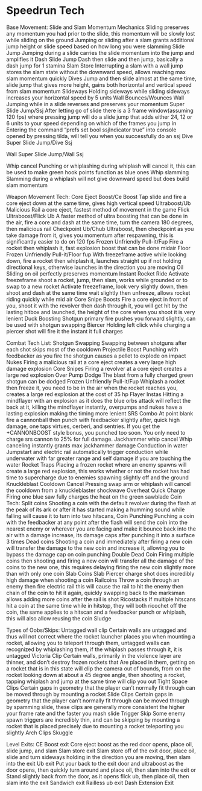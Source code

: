 # Speedrun Tech

Base Movement:
Slide and Slam Momentum Mechanics
	Sliding preserves any momentum you had prior to the slide, this momentum will be slowly lost 
while sliding on the ground
	Jumping or sliding after a slam grants additional jump height or slide speed 
based on how long you were slamming
Slide Jump
	Jumping during a slide carries the slide momentum into the jump and amplifies 
it
Dash Slide Jump
	Dash then slide and then jump, basically a dash jump for 1 stamina
Slam Store
	Interrupting a slam with a wall jump stores the slam state without the downward speed, allows 
reaching max slam momentum quickly
Dives
	Jump and then slide almost at the same time, slide jump that gives more height, gains both 
horizontal and vertical speed from slam momentum
Slideways
	Holding sideways while sliding sideways increases your horizontal speed by 5 units
Wall Bounces/Wounces
	Wall Jumping while in a slide reverses and preserves your momentum
Super Slide Jump/Ssj
	After letting go of slide there is a 3 frame window(assuming 120 fps) where pressing jump will do a 
slide jump that adds either 24, 12 or 6 units to your speed depending on which of the frames you 
jump in
Entering the command “prefs set bool ssjIndicator true” into console opened by pressing tilda, will tell you when you successfully do an ssj
Dive Super Slide Jump/Dive Ssj
	
Wall Super Slide Jump/Wall Ssj
	
Whip cancel
	Punching or whiplashing during whiplash will cancel it, this can be used to make green hook 
points function as blue ones
Whip slamming
	Slamming during a whiplash will not give downward speed but does build slam momentum

Weapon Movement Tech:
Core Eject Boost/Ce Boost
	Tap slide and fire a core eject down at the same time, gives high vertical speed 
Ultraboost/Ub
	Malicious Rail a core eject, fastest method of movement in the game
Flick Ultraboost/Flick Ub
	A faster method of ultra boosting that can be done in the air, fire a core and dash at the same 
time, turn the camera 180 degrees, then malicious rail
Checkpoint Ub/Chub
	Ultraboost, then checkpoint as you take damage from it, gives you momentum after respawning, 
this is significantly easier to do on 120 fps
Frozen Unfriendly Pull-it/Fup
	Fire a rocket then whiplash it, fast explosion boost that can be done midair
Floor Frozen Unfriendly Pull-it/Floor fup
	With freezeframe active while looking down, fire a rocket then whiplash it, launches straight up if 
not holding directional keys, otherwise launches in the direction you are moving
Oil
	Sliding on oil perfectly preserves momentum
Instant Rocket Ride
	Activate freezeframe shoot a rocket, jump, then slam, works while grounded or to swap to a new 
rocket
	Activate freezeframe, look very slightly down, then shoot and dash at the same time wait slightly 
then unfreeze, allows rocket riding quickly while mid air
Core Snipe Boosts
	Fire a core eject in front of you, shoot it with the revolver then dash through it, you will get hit by 
the lasting hitbox and launched, the height of the core when you shoot it is very lenient
Duck Boosting
	Shotgun primary fire pushes you forward slightly, can be used with shotgun swapping
Biercer
	Holding left click while charging a piercer shot will fire it the instant it full charges

Combat Tech List:
Shotgun Swapping 
	Swapping between shotguns after each shot skips most of the cooldown
Projectile Boost
	Punching with feedbacker as you fire the shotgun causes a pellet to explode on impact
Nukes
	Firing a malicious rail at a core eject creates a very large high damage explosion
Core Snipes
	Firing a revolver at a core eject creates a large red explosion
Over Pump Dodge
	The blast from a fully charged green shotgun can be dodged
Frozen Unfriendly Pull-it/Fup
	Whiplash a rocket then freeze it, you need to be in the air when the rocket reaches you,  creates a 
large red explosion at the cost of 35 hp
Flayer Instas
	Hitting a mindflayer with an explosion as it does the blue orbs attack will reflect the back at it, 
killing the mindflayer instantly, overpumps and nukes have a lasting explosion making the timing 
more lenient
SRS Combo
	At point blank fire a cannonball then punch with feedbacker slightly after, quick high damage, one 
taps virtues, cerberi, and sentries. If you get the +CANNONBOOST style bonus, you punched too 
soon. You only need to charge srs cannon to 25% for full damage.
Jackhammer whip cancel
	Whip canceling instantly grants max jackhammer damage
Conduction in water
	Jumpstart and electric rail automatically trigger conduction while underwater with far greater 
range and self damage if you are touching the water
Rocket Traps
	Placing a frozen rocket where an enemy spawns will create a large red explosion, this works 
whether or not the rocket has had time to supercharge due to enemies spawning slightly off and the 
ground
Knuckleblast Cooldown Cancel
	Pressing swap arm or whiplash will cancel the cooldown from a knuckleblaster shockwave
Overheat Quick Charge
	Firing one blue saw fully charges the heat on the green sawblade
Coin Tech:
Split coins
	Shooting a coin with the default revolver during the flash at the peak of its ark or after it has started making a humming sound while falling will cause it to turn into two hitscans, 
Coin Punching
	Punching a coin with the feedbacker at any point after the flash will send the coin into the nearest 
enemy or wherever you are facing and make it bounce back into the air with a damage increase, its 
damage caps after punching it into a surface 3 times
Dead coins
	Shooting a coin and immediately after firing a new coin will transfer the damage to the new coin 
and increase it, allowing you to bypass the damage cap on coin punching
Double Dead Coin
Firing multiple coins then shooting and firing a new coin will transfer all the damage of the coins to 
the new one, this requires delaying firing the new coin slightly more than with only one coin
Slab Coins
	Slab Piercer charge shot does incredibly high damage when shooting a coin
Railcoins
	Throw a coin through an enemy then fire electric rail this will cause the rail to hit the enemy then 
chain of the coin to hit it again, quickly swapping back to the marksman allows adding more coins 
after the rail is shot
Ricostacks
	If multiple hitscans hit a coin at the same time while in hitstop, they will both ricochet off the coin, 
the same applies to a hitscan and a feedbacker punch or whiplash, this will also allow reusing the coin
Sludge

Types of Oobs/Skips:
Untagged wall clip
	Certain walls are untagged and thus will not correct where the rocket launcher places you when 
mounting a rocket, allowing you to teleport through them, untagged walls can recognized by 
whiplashing them, if the whiplash passes through it, it is untagged
Victoria Clip
	Certain walls, primarily in the violence layer are thinner, and don’t destroy frozen rockets that 
Are placed in them, getting on a rocket that is in this state will clip the camera out of bounds, from on the rocket looking down at about a 45 degree angle, then shooting a rocket, tapping whiplash and jump at the same time will clip you out
Tight Space Clips
	Certain gaps in geometry that the player can’t normally fit through can be moved through by 
mounting a rocket
Slide Clips
	Certain gaps in geometry that the player can’t normally fit through can be moved through by 
spamming slide, these clips are generally more consistent the higher your frame rate and the faster 
you mash slide
Trigger Skip
	Some enemy spawn triggers are incredibly thin, and can be skipping by mounting a rocket that is 
placed precisely due to mounting a rocket teleporting you slightly
Arch Clips
Skuggle

Level Exits:
CE Boost exit
	Core eject boost as the red door opens, place oil, slide jump, and slam
Slam store exit
Slam store off of the exit door, place oil, slide and turn sideways holding in the direction you are moving, then slam into the exit
Ub exit
	Put your back to the exit door and ultraboost as the door opens, then quickly turn around and place 
oil, then slam into the exit
or
Stand slightly back from the door, as it opens flick ub, then place oil, then slam into the exit
Sandwich exit
Railless ub exit
Dash Extension Exit